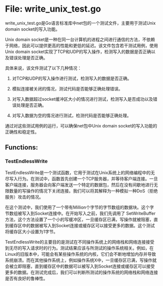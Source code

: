 # File: write_unix_test.go

write_unix_test.go是Go语言标准库中net包的一个测试文件，主要用于测试Unix domain socket的写入功能。

Unix domain socket是一种在同一台计算机的进程之间进行通信的方法，不依赖于网络，因此可以提供更高的性能和更低的延迟。该文件包含若干测试用例，使用Unix domain socket实现了TCP和UDP的写入操作，检测写入的数据是否正确以及错误处理是否正确。

具体来说，该文件测试了以下几种情况：

1. 对TCP和UDP的写入操作进行测试，检测写入的数据是否正确。

2. 模拟连接被关闭的情况，测试代码是否能够正确处理错误。

3. 对写入数据超过socket缓冲区大小的情况进行测试，检测写入是否成功以及错误处理是否正确。

4. 对写入数据为空的情况进行测试，检测代码是否能够正确处理。

通过对这些测试用例的运行，可以确保net包中Unix domain socket的写入功能的正确性和稳定性。

## Functions:

### TestEndlessWrite

TestEndlessWrite是一个测试函数，它用于测试在Unix系统上的网络编程中的无尽写入行为。在测试中，函数首先创建一个TCP服务器，并等待客户端连接。一旦客户端连接，服务器会向客户端发送一个特定的数据包，然后在没有间歇地进行无限数量的写操作的情况下关闭连接。我们可以将其解释为一种模拟一种DoS（拒绝服务）攻击的情况。

在这个测试中，我们使用了一个带有Million个字节的字节数组的数据块。这个字节数组被写入到Socket连接中。在开始写入之前，我们先调用了 SetWriteBuffer方法，这个方法设置了一个小的写缓冲区，一旦缓存区已满，写操作就被阻塞，直到缓存区中的数据被写入到Socket连接或缓存区可以接受更多的数据。这个测试将缓存区大小设置为1字节。

TestEndlessWrite的主要目的是测试在不同操作系统上的网络栈和网络连接接受到无尽的写入请求时的行为。测试结果应该与所测试的操作系统相关。例如，在Linux的旧版本中，可能会有某些操作系统的内核，它们会不断地增加内存并导致系统崩溃。而在其他操作系统上，例如操作系统X中，一旦缓存区已满，写操作就会被立即阻塞，直到缓存区中的数据可以被写入到Socket连接或缓存区可以接受更多的数据。在测试完成后，我们可以判断所测试的操作系统的网络栈和网络连接是否有良好的鲁棒性。



